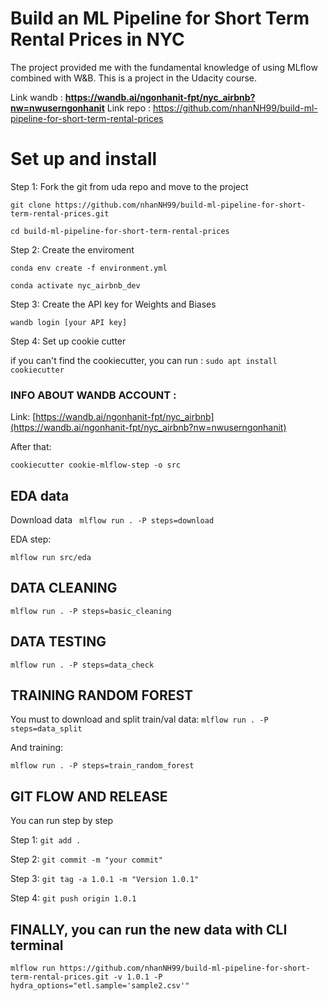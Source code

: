 # Build an ML Pipeline for Short Term Rental Prices in NYC

The project provided me with the fundamental knowledge of using MLflow combined with W&B. This is a project in the Udacity course.

Link wandb : **https://wandb.ai/ngonhanit-fpt/nyc_airbnb?nw=nwuserngonhanit**
Link repo : https://github.com/nhanNH99/build-ml-pipeline-for-short-term-rental-prices

# Set up and install 

Step 1: Fork the git from uda repo and move to the project

`
git clone https://github.com/nhanNH99/build-ml-pipeline-for-short-term-rental-prices.git
`

`
cd build-ml-pipeline-for-short-term-rental-prices 
`

Step 2: Create the enviroment 

`
conda env create -f environment.yml
`

`
conda activate nyc_airbnb_dev
`

Step 3: Create the API key for Weights and Biases

`
wandb login [your API key]
`

Step 4: Set up cookie cutter

if you can't find the cookiecutter, you can run :
`
sudo apt install cookiecutter
`

### INFO ABOUT WANDB ACCOUNT : 
Link: [https://wandb.ai/ngonhanit-fpt/nyc_airbnb](https://wandb.ai/ngonhanit-fpt/nyc_airbnb?nw=nwuserngonhanit)

After that:

`
cookiecutter cookie-mlflow-step -o src
`

## EDA data 

Download data ` mlflow run . -P steps=download`

EDA step: 

`
mlflow run src/eda
`

## DATA CLEANING


`
mlflow run . -P steps=basic_cleaning
`

## DATA TESTING

`
mlflow run . -P steps=data_check
`

## TRAINING RANDOM FOREST
You must to download and split train/val data: `mlflow run . -P steps=data_split`

And training: 

`
mlflow run . -P steps=train_random_forest
`

## GIT FLOW AND RELEASE 
You can run step by step

Step 1: 
`
git add .
`

Step 2: 
`
git commit -m "your commit"
`

Step 3: 
`
git tag -a 1.0.1 -m "Version 1.0.1"
`

Step 4: 
`
git push origin 1.0.1
`


## FINALLY, you can run the new data with CLI terminal 

`
mlflow run https://github.com/nhanNH99/build-ml-pipeline-for-short-term-rental-prices.git -v 1.0.1 -P hydra_options="etl.sample='sample2.csv'"
`



